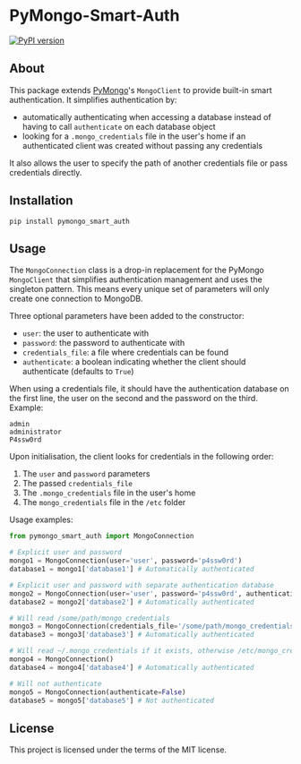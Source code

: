 # PyMongo-Smart-Auth

[![PyPI version](https://badge.fury.io/py/pymongo_smart_auth.svg)](https://badge.fury.io/py/pymongo_smart_auth)

## About

This package extends [PyMongo](https://github.com/mongodb/mongo-python-driver)'s `MongoClient` to provide built-in smart authentication. It simplifies authentication by:

* automatically authenticating when accessing a database instead of having to call `authenticate` on each database object
* looking for a `.mongo_credentials` file in the user's home if an authenticated client was created without passing any credentials

It also allows the user to specify the path of another credentials file or pass credentials directly.

## Installation

    pip install pymongo_smart_auth

## Usage

The `MongoConnection` class is a drop-in replacement for the PyMongo `MongoClient` that simplifies authentication management and uses the singleton pattern. This means every unique set of parameters will only create one connection to MongoDB.

Three optional parameters have been added to the constructor:

* `user`: the user to authenticate with
* `password`: the password to authenticate with
* `credentials_file`: a file where credentials can be found
* `authenticate`: a boolean indicating whether the client should authenticate (defaults to `True`)

When using a credentials file, it should have the authentication database on the first line, the user on the second and the password on the third. Example:

    admin
    administrator
    P4ssw0rd

Upon initialisation, the client looks for credentials in the following order:

1. The `user` and `password` parameters
2. The passed `credentials_file`
3. The `.mongo_credentials` file in the user's home
4. The `mongo_credentials` file in the `/etc` folder

Usage examples:

```python
from pymongo_smart_auth import MongoConnection

# Explicit user and password
mongo1 = MongoConnection(user='user', password='p4ssw0rd')
database1 = mongo1['database1'] # Automatically authenticated

# Explicit user and password with separate authentication database
mongo2 = MongoConnection(user='user', password='p4ssw0rd', authentication_database='mongo_users')
database2 = mongo2['database2'] # Automatically authenticated

# Will read /some/path/mongo_credentials
mongo3 = MongoConnection(credentials_file='/some/path/mongo_credentials')
database3 = mongo3['database3'] # Automatically authenticated

# Will read ~/.mongo_credentials if it exists, otherwise /etc/mongo_credentials
mongo4 = MongoConnection()
database4 = mongo4['database4'] # Automatically authenticated

# Will not authenticate
mongo5 = MongoConnection(authenticate=False)
database5 = mongo5['database5'] # Not authenticated
```

## License

This project is licensed under the terms of the MIT license.
